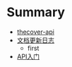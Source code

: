 # Summary

* [thecover-api](thecover-api.md)
* [文档更新日志](wen_dang_geng_xin_ri_zhi.md)
   * first
* [API入门](apiru_men.md)

